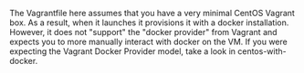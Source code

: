The Vagrantfile here assumes that you have a very minimal CentOS Vagrant box. As a result, when it launches it provisions it with a docker installation. However, it does not "support" the "docker provider" from Vagrant and expects you to more manually interact with docker on the VM. If you were expecting the Vagrant Docker Provider model, take a look in centos-with-docker.

